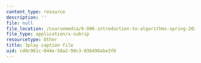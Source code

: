 ```yaml
---
content_type: resource
description: ''
file: null
file_location: /coursemedia/6-006-introduction-to-algorithms-spring-2020/cd0c961c044e58a290c3036498abe3f8_WO6vQJ6Rhm8.vtt
file_type: application/x-subrip
resourcetype: Other
title: 3play caption file
uid: cd0c961c-044e-58a2-90c3-036498abe3f8
---
```

